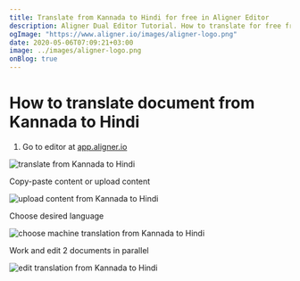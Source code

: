 ```yaml
---
title: Translate from Kannada to Hindi for free in Aligner Editor
description: Aligner Dual Editor Tutorial. How to translate for free from Kannada to Hindi. Aligner is multilingual document management platform. 
ogImage: "https://www.aligner.io/images/aligner-logo.png"
date: 2020-05-06T07:09:21+03:00
image: ../images/aligner-logo.png
onBlog: true
---
```


# How to translate document from Kannada to Hindi

1. Go to editor at [app.aligner.io](https://app.aligner.io "Aligner App web page")

![translate from Kannada to Hindi](../aligner-blank-editor.png "translate from Kannada to Hindi")

Copy-paste content or upload content

![upload content from Kannada to Hindi](../aligner-uploaded-document.png "upload content from Kannada to Hindi")

Choose desired language

![choose machine translation from Kannada to Hindi](../aligner-language-dropdown.png "choose machine translation from Kannada to Hindi")

Work and edit 2 documents in parallel

![edit translation from Kannada to Hindi](../aligner-double-sitded-editor.png "edit translation from Kannada to Hindi")

